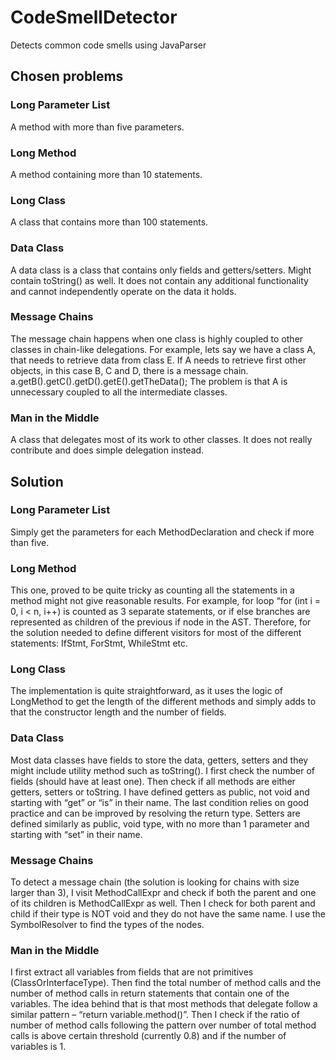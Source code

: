 # CodeSmellDetector
Detects common code smells using JavaParser


## Chosen problems
### Long Parameter List
A method with more than five parameters.
### Long Method
A method containing more than 10 statements.
### Long Class
A class that contains more than 100 statements.
### Data Class
A data class is a class that contains only fields and getters/setters. Might contain toString() as well.  It does not contain any additional functionality and cannot independently operate on the data it holds.
### Message Chains
The message chain happens when one class is highly coupled to other classes in chain-like delegations. For example, lets say we have a class A, that needs to retrieve data from class E. If A needs to retrieve first other objects, in this case B, C and D, there is a message chain.
a.getB().getC().getD().getE().getTheData();
The problem is that A is unnecessary coupled to all the intermediate classes.
### Man in the Middle
A class that delegates most of its work to other classes. It does not really contribute and does simple delegation instead.

## Solution
### Long Parameter List
Simply get the parameters for each MethodDeclaration and check if more than five.
### Long Method
This one, proved to be quite tricky as counting all the statements in a method might not give reasonable results. For example, for loop “for (int i = 0, i < n, i++) is counted as 3 separate statements, or if else branches are represented as children of the previous if node in the AST. Therefore, for the solution needed to define different visitors for most of the different statements: IfStmt, ForStmt, WhileStmt etc.
### Long Class
The implementation is quite straightforward, as it uses the logic of LongMethod to get the length of the different methods and simply adds to that the constructor length and the number of fields.
### Data Class
Most data classes have fields to store the data, getters, setters and they might include utility method such as toString(). I first check the number of fields (should have at least one). Then check if all methods are either getters, setters or toString. I have defined getters as public, not void and starting with “get” or “is” in their name. The last condition relies on good practice and can be improved by resolving the return type. Setters are defined similarly as public, void type, with no more than 1 parameter and starting with “set” in their name.
### Message Chains
To detect a message chain (the solution is looking for chains with size larger than 3), I visit MethodCallExpr and check if both the parent and one of its children is MethodCallExpr as well. Then I check for both parent and child if their type is NOT void and they do not have the same name. I use the SymbolResolver to find the types of the nodes.
### Man in the Middle
I first extract all variables from fields that are not primitives (ClassOrInterfaceType). Then find the total number of method calls and the number of method calls in return statements that contain one of the variables. The idea behind that is that most methods that delegate follow a similar pattern – “return variable.method()”. Then I check if the ratio of number of method calls following the pattern over number of total method calls is above certain threshold (currently 0.8) and if the number of variables is 1. 
